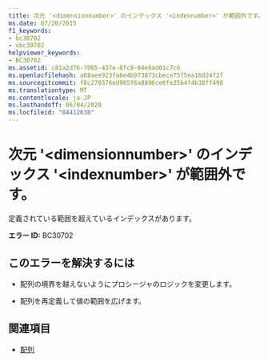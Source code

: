 ```yaml
---
title: 次元 '<dimensionnumber>' のインデックス '<indexnumber>' が範囲外です。
ms.date: 07/20/2015
f1_keywords:
- bc30702
- vbc30702
helpviewer_keywords:
- BC30702
ms.assetid: c81a2d76-7065-437e-8fc8-84e8ad01c7c6
ms.openlocfilehash: a88aee923fa6e4b973873cbece75f5ea16d24f2f
ms.sourcegitcommit: f8c270376ed905f6a8896ce0fe25b4f4b38ff498
ms.translationtype: MT
ms.contentlocale: ja-JP
ms.lasthandoff: 06/04/2020
ms.locfileid: "84412638"
---
```

# <a name="index-indexnumber-for-dimension-dimensionnumber-is-out-of-range"></a>次元 '\<dimensionnumber>' のインデックス '\<indexnumber>' が範囲外です。
定義されている範囲を超えているインデックスがあります。  
  
 **エラー ID:** BC30702  
  
## <a name="to-correct-this-error"></a>このエラーを解決するには  
  
- 配列の境界を越えないようにプロシージャのロジックを変更します。  
  
- 配列を再定義して値の範囲を広げます。  
  
## <a name="see-also"></a>関連項目

- [配列](../programming-guide/language-features/arrays/index.md)
